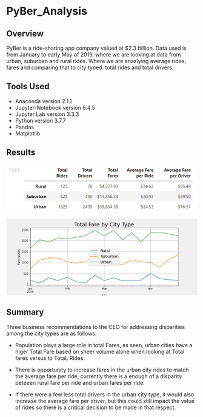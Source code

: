 # PyBer_Analysis

## Overview 

PyBer is a ride-sharing app company valued at $2.3 billion. Data used is from January to early May of 2019, where we are looking at data from urban, suburban and rural rides. Where we are anazlying average rides, fares and comparing that to city typed. total rides and total drivers.

## Tools Used
* Anaconda version 2.1.1
* Jupyter-Notebook version 6.4.5
* Jupyter Lab version 3.3.3
* Python version 3.7.7
* Pandas
* Matplotlib

## Results

![Pyber_sum_DF.png](analysis/Pyber_sum_DF.png)

![Pyber_fare_summary.png](analysis/PyBer_fare_summary.png)

## Summary
Three business recommendations to the CEO for addressing disparities among the city types are as follows:
    
* Population plays a large role in total Fares, as seen, urban cities have a higer Total Fare based on sheer volume alone when looking at Total fares versus to TotaL Rides.
    
* There is opportunity to increase fares in the urban city rides to match the average fare per ride, currently there is a enough of a disparity beteeen rural fare per ride and urban fares per ride.  

* If there were a few less total drivers in the urban city type, it would also increase the average fare per driver, but this could still impact the volue of rides so there is a critical decision to be made in that respect.


